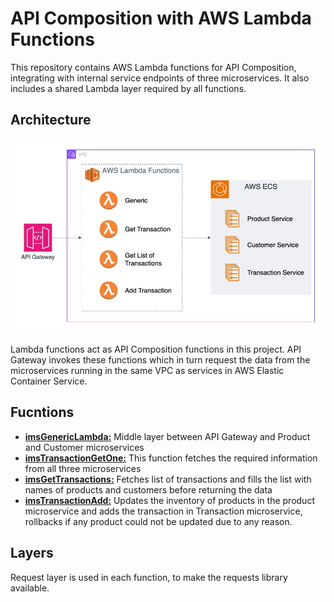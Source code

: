 # API Composition with AWS Lambda Functions

This repository contains AWS Lambda functions for API Composition, integrating with internal service endpoints of three microservices. It also includes a shared Lambda layer required by all functions.

## Architecture

![IMS Lambda](ims-lambda.jpg)

Lambda functions act as API Composition functions in this project. API Gateway invokes these functions which in turn request the data from the microservices running in the same VPC as services in AWS Elastic Container Service.

## Fucntions

- [**imsGenericLambda:**](/Functions/imsGenericLambda.py) Middle layer between API Gateway and Product and Customer microservices
- [**imsTransactionGetOne:**](/Functions/imsTransactionGetOne.py) This function fetches the required information from all three microservices
- [**imsGetTransactions:**](/Functions/imsGetTransactions.py) Fetches list of transactions and fills the list with names of products and customers before returning the data
- [**imsTransactionAdd:**](/Functions/imsTransactionAdd.py) Updates the inventory of products in the product microservice and adds the transaction in Transaction microservice, rollbacks if any product could not be updated due to any reason.

## Layers

Request layer is used in each function, to make the requests library available.
